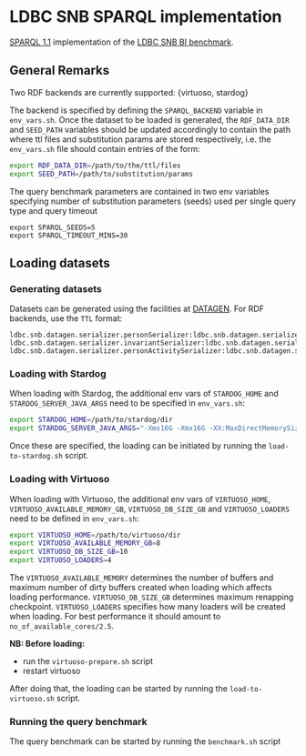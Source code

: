 # LDBC SNB SPARQL implementation

[SPARQL 1.1](https://www.w3.org/TR/sparql11-query/) implementation of the [LDBC SNB BI benchmark](https://github.com/ldbc/ldbc_snb_docs).

## General Remarks
Two RDF backends are currently supported: {virtuoso, stardog}

The backend is specified by defining the `SPARQL_BACKEND` variable in `env_vars.sh`.
Once the dataset to be loaded is generated, the `RDF_DATA_DIR` and `SEED_PATH` variables should be updated accordingly to contain the path where ttl files and substitution params are stored respectively, i.e. the `env_vars.sh` file should contain entries of the form:

```bash
export RDF_DATA_DIR=/path/to/the/ttl/files
export SEED_PATH=/path/to/substitution/params
```

The query benchmark parameters are contained in two env variables specifying number of substitution parameters (seeds) used per single query type and query timeout 
```
export SPARQL_SEEDS=5
export SPARQL_TIMEOUT_MINS=30
```

## Loading datasets

### Generating datasets

Datasets can be generated using the facilities at [DATAGEN](https://github.com/ldbc/ldbc_snb_datagen/). For RDF backends, use the `TTL` format:

```
ldbc.snb.datagen.serializer.personSerializer:ldbc.snb.datagen.serializer.snb.interactive.TurtlePersonSerializer
ldbc.snb.datagen.serializer.invariantSerializer:ldbc.snb.datagen.serializer.snb.interactive.TurtleInvariantSerializer
ldbc.snb.datagen.serializer.personActivitySerializer:ldbc.snb.datagen.serializer.snb.interactive.TurtlePersonActivitySerializer
```


### Loading with Stardog
When loading with Stardog, the additional env vars of `STARDOG_HOME` and `STARDOG_SERVER_JAVA_ARGS` need to be specified in `env_vars.sh`:

```bash
export STARDOG_HOME=/path/to/stardog/dir
export STARDOG_SERVER_JAVA_ARGS="-Xms16G -Xmx16G -XX:MaxDirectMemorySize=128G"
```

Once these are specified, the loading can be initiated by running the `load-to-stardog.sh` script.

### Loading with Virtuoso
When loading with Virtuoso, the additional env vars of `VIRTUOSO_HOME`, `VIRTUOSO_AVAILABLE_MEMORY_GB`, `VIRTUOSO_DB_SIZE_GB` and `VIRTUOSO_LOADERS` need to be defined in `env_vars.sh`:

```bash
export VIRTUOSO_HOME=/path/to/virtuoso/dir
export VIRTUOSO_AVAILABLE_MEMORY_GB=8
export VIRTUOSO_DB_SIZE_GB=10
export VIRTUOSO_LOADERS=4
```

The `VIRTUOSO_AVAILABLE_MEMORY` determines the number of buffers and maximum number of dirty buffers created when loading which affects loading performance. `VIRTUOSO_DB_SIZE_GB` determines maximum renapping checkpoint. `VIRTUOSO_LOADERS` specifies how many loaders will be created when loading. For best performance it should amount to `no_of_available_cores/2.5`.

**NB: Before loading:**
- run the `virtuoso-prepare.sh` script
- restart virtuoso

After doing that, the loading can be started by running the `load-to-virtuoso.sh` script.


### Running the query benchmark
The query benchmark can be started by running the `benchmark.sh` script
